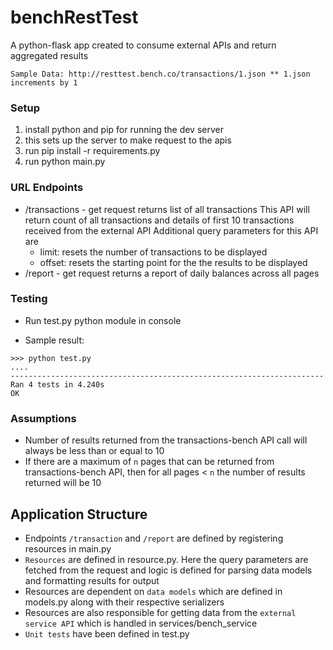 # benchRestTest
A python-flask app created to consume external APIs and return aggregated results

    Sample Data: http://resttest.bench.co/transactions/1.json ** 1.json increments by 1

### Setup

1. install python and pip for running the dev server
2. this sets up the server to make request to the apis
3. run pip install -r requirements.py
4. run python main.py

### URL Endpoints

- /transactions - get request returns list of all transactions
This API will return count of all transactions and details of first 10 transactions received from the external API
Additional query parameters for this API are
    - limit: resets the number of transactions to be displayed
    - offset: resets the starting point for the the results to be displayed
- /report - get request returns a report of daily balances across all pages

### Testing
    
- Run test.py python module in console
    
- Sample result: 
```	
>>> python test.py 
....
----------------------------------------------------------------------
Ran 4 tests in 4.240s
OK
```
    
### Assumptions
- Number of results returned from the transactions-bench API call will always be less than or equal to 10
- If there are a maximum of `n` pages that can be returned from transactions-bench API, then for all pages < `n` the number of results returned will be 10

## Application Structure
- Endpoints `/transaction` and `/report` are defined by registering resources in main.py
- `Resources` are defined in resource.py. Here the query parameters are fetched from the request and logic is defined for parsing data models and formatting results for output
- Resources are dependent on `data models` which are defined in models.py along with their respective serializers
- Resources are also responsible for getting data from the `external service API` which is handled in services/bench_service
- `Unit tests` have been defined in test.py